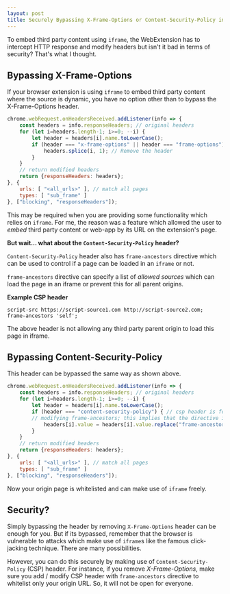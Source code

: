 ```yaml
---
layout: post
title: Securely Bypassing X-Frame-Options or Content-Security-Policy in WebExtension
---
```


To embed third party content using `iframe`, the WebExtension has to intercept HTTP response and modify headers but isn't it bad in terms of security? That's what I thought. 

## Bypassing X-Frame-Options

If your browser extension is using `iframe` to embed third party content where the source is dynamic, you have no option other than to bypass the X-Frame-Options header.

```javascript
chrome.webRequest.onHeadersReceived.addListener(info => {
    const headers = info.responseHeaders; // original headers
    for (let i=headers.length-1; i>=0; --i) {
        let header = headers[i].name.toLowerCase();
        if (header === "x-frame-options" || header === "frame-options") {
            headers.splice(i, 1); // Remove the header
       	}
   	}
    // return modified headers
    return {responseHeaders: headers};
}, {
    urls: [ "<all_urls>" ], // match all pages
    types: [ "sub_frame" ]
}, ["blocking", "responseHeaders"]);
```

This may be required when you are providing some functionality which relies on `iframe`. For me, the reason was a feature which allowed the user to _embed_ third party content or web-app by its URL on the extension's page. 

**But wait... what about the `Content-Security-Policy` header?**

`Content-Security-Policy` header also has `frame-ancestors` directive which can be used to control if a page can be loaded in an `iframe` or not. 

`frame-ancestors` directive can specify a list of _allowed sources_ which can load the page in an iframe or prevent this for all parent origins. 

**Example CSP header**

```
script-src https://script-source1.com http://script-source2.com; frame-ancestors 'self';
```



The above header is not allowing any third party parent origin to load this page in iframe. 

## Bypassing Content-Security-Policy

This header can be bypassed the same way as shown above. 

```javascript
chrome.webRequest.onHeadersReceived.addListener(info => {
    const headers = info.responseHeaders; // original headers
    for (let i=headers.length-1; i>=0; --i) {
        let header = headers[i].name.toLowerCase();
        if (header === "content-security-policy") { // csp header is found
      	// modifying frame-ancestors; this implies that the directive is already present
     		headers[i].value = headers[i].value.replace("frame-ancestors", "frame-ancestors https://yourpage.com/");
   		}
    }
    // return modified headers
    return {responseHeaders: headers};
}, {
    urls: [ "<all_urls>" ], // match all pages
    types: [ "sub_frame" ]
}, ["blocking", "responseHeaders"]);
```

Now your origin page is whitelisted and can make use of `iframe` freely. 

## Security?

Simply bypassing the header by removing `X-Frame-Options` header can be enough for you. But if its bypassed, remember that the browser is vulnerable to attacks which make use of `iframe`s like the famous click-jacking technique. There are many possibilities. 

However, you can do this securely by making use of `Content-Security-Policy` (CSP) header. For instance, if you remove _X-Frame-Options_, make sure you add / modify CSP header with `frame-ancestors` directive to whitelist only your origin URL. So, it will not be open for everyone.